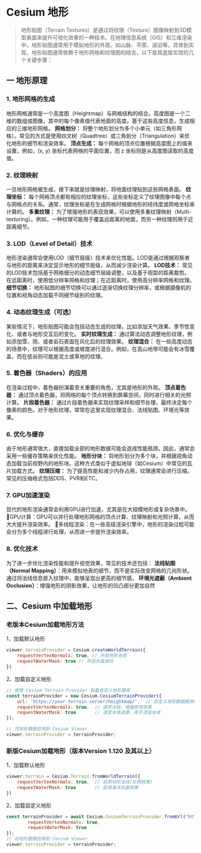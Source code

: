 # Cesium 地形

> 地形贴图（Terrain Textures）是通过将纹理（Texture）图像映射到3D模型表面来提升可视化效果的一种技术。在地理信息系统（GIS）和三维渲染中，地形贴图通常用于模拟地形的外观，如山脉、平原、湖泊等。具体到实现，地形贴图通常依赖于地形网格和纹理图的结合，以下是其底层实现的几个关键步骤：

## 一 地形原理

### 1. 地形网格的生成

地形网格通常是一个高度图（Heightmap）与网格结构的结合。高度图是一个二维的数组或图像，其中的每个像素值代表地面的高度。基于这些高度信息，生成相应的三维地形网格。
**网格划分：** 将整个地形划分为多个小单元（如三角形网格）。常见的方式是使用四叉树（Quadtree）或三角剖分（Triangulation）来优化地形的细节和渲染效率。
**顶点生成：** 每个网格的顶点位置根据高度图上的值来设置，例如，(x, y) 坐标代表网格的平面位置，而 z 坐标则是从高度图读取的高度值。

###  2. 纹理映射

一旦地形网格被生成，接下来就是纹理映射，将地面纹理贴到这些网格表面。
**纹理坐标：** 每个网格顶点都有相应的纹理坐标，这些坐标定义了纹理图像中每个点与网格点的关系。通常，纹理坐标是在生成网格时根据地形的经纬度或网格坐标来计算的。
**多重纹理：** 为了增强地形的表现效果，可以使用多重纹理映射（Multi-texturing）。例如，一种纹理可能用于覆盖远距离的地面，而另一种纹理则用于近距离细节。

### 3. LOD（Level of Detail）技术

地形渲染通常会使用LOD（细节层级）技术来优化性能。LOD是通过根据观察者与地形的距离来决定显示地形的细节层级，从而减少渲染计算。
**LOD技术：** 常见的LOD技术包括基于网格细分的动态细节层级调整，以及基于视距的距离裁剪。在远距离时，使用低分辨率网格和纹理；在近距离时，使用高分辨率网格和纹理。
**细节切换：** 地形贴图的细节切换可以通过逐渐切换纹理分辨率，或根据摄像机的位置和视角动态加载不同细节级别的纹理。

### 4. 动态纹理生成（可选）

某些情况下，地形贴图可能会包括动态生成的纹理，比如添加天气效果、季节性变化、或者与地形交互后的变化。
**实时纹理生成：** 通过算法动态调整地形纹理，例如添加雪、雨、或者岩石表面在风化后的纹理效果。
**纹理混合：** 在一些高度动态的场景中，纹理可以根据高度或坡度进行混合。例如，在高山地带可能会有冰雪覆盖，而在低谷则可能是泥土或草地的纹理。

### 5. 着色器（Shaders）的应用

在渲染过程中，着色器扮演着至关重要的角色，尤其是地形的外观。
**顶点着色器：** 通过顶点着色器，将网格的每个顶点转换到屏幕空间，同时进行相关的光照计算。
**片段着色器：** 通过片段着色器来实现纹理采样和细节处理，最终决定每个像素的颜色。对于地形纹理，常常在这里实现纹理混合、法线贴图、环境光等效果。

### 6. 优化与缓存

由于地形通常很大，直接加载全部的地形数据可能会造成性能瓶颈。因此，通常会采用一些缓存策略来优化性能。
**地形分块：** 将地形划分为多个块，并根据视角动态加载当前视野内的地形块。这种方式类似于虚拟地球（如Cesium）中常见的瓦片加载方式。
**纹理压缩：** 为了提高性能和减少内存占用，纹理通常会进行压缩。常见的压缩格式包括DDS、PVR和ETC。

### 7. GPU加速渲染

现代的地形渲染通常会利用GPU进行加速，尤其是在大规模地形或复杂场景中。
GPU计算：GPU可以并行处理地形网格的顶点计算、纹理映射和光照计算，从而大大提升渲染效率。
多线程渲染：在一些高级渲染引擎中，地形的渲染过程可能会分为多个线程进行处理，从而进一步提升渲染效率。

### 8. 优化技术

为了进一步优化渲染性能和提升视觉效果，常见的技术还包括：
**法线贴图（Normal Mapping）**：用来模拟地表的细节，而不是实际改变网格的几何形状。通过将法线信息嵌入纹理中，能够呈现出更高的细节感。
**环境光遮蔽（Ambient Occlusion）**：增强地形的阴影效果，让地形的凹凸部分更加自然

## 二、Cesium 中加载地形

### 老版本Cesium加载地形方法

1、加载默认地形

```js
viewer.terrainProvider = Cesium.createWorldTerrain({
    requestVertexNormals: true, // 开启地形光照
    requestWaterMask: true // 开启水面波纹
})
```

2、加载自定义地形

```js
// 使用 Cesium Terrain Provider 加载自定义地形服务
const terrainProvider = new Cesium.CesiumTerrainProvider({
    url: 'https://your-terrain-server/heightmap/',  // 自定义地形数据服务URL
    requestVertexNormals: true,  // 请求法线，增强视觉效果
    requestWaterMask: true       // 请求水体遮罩，用于渲染水体
});

// 将地形数据应用到 Cesium Viewer
viewer.terrainProvider = terrainProvider;
```

### 新版Cesium加载地形（版本Version 1.120 及其以上）

1、加载默认地形

```js
viewer.terrain = Cesium.Terrain.fromWorldTerrain({
    requestVertexNormals: true,  // 启用地形法线(光照效果)
    requestWaterMask: true       // 启用海洋水面效果
})
```

2、加载自定义地形

```js
const terrainProvider = await Cesium.CesiumTerrainProvider.fromUrl("http://data.mars3d.cn/terrain", {
        requestVertexNormals: true,
        requestWaterMask: true
});
// 将地形数据应用到 Cesium Viewer
viewer.terrainProvider = terrainProvider;
```